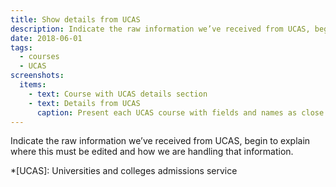 ```yaml
---
title: Show details from UCAS
description: Indicate the raw information we’ve received from UCAS, begin to explain where this must be edited and how we are handling that information
date: 2018-06-01
tags:
  - courses
  - UCAS
screenshots:
  items:
    - text: Course with UCAS details section
    - text: Details from UCAS
      caption: Present each UCAS course with fields and names as close as possible to UCAS, for familiarity and consistency.
---
```


Indicate the raw information we’ve received from UCAS, begin to explain where this must be edited and how we are handling that information.

*[UCAS]: Universities and colleges admissions service
